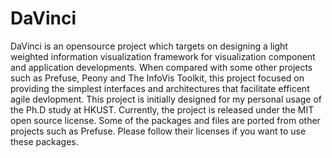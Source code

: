 DaVinci
=======

DaVinci is an opensource project which targets on designing a light weighted information visualization framework for visualization component and application developments. When compared with some other projects such as Prefuse, Peony and The InfoVis Toolkit, this project focused on providing the simplest interfaces and architectures that facilitate efficent agile devlopment. This project is initially designed for my personal usage of the Ph.D study at HKUST. Currently, the project is released under the MIT open source license. Some of the packages and files are ported from other projects such as Prefuse. Please follow their licenses if you want to use these packages.